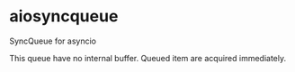 # aiosyncqueue

SyncQueue for asyncio

This queue have no internal buffer.
Queued item are acquired immediately.
